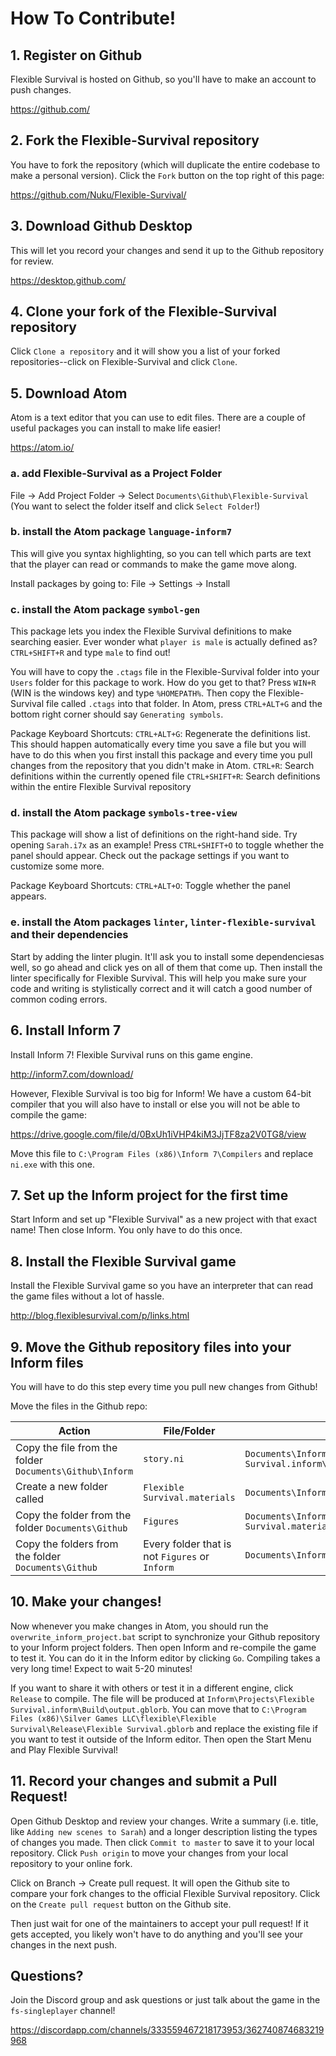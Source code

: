 # How To Contribute!

## 1. Register on Github
Flexible Survival is hosted on Github, so you'll have to make an account to push changes.

https://github.com/

## 2. Fork the Flexible-Survival repository
You have to fork the repository (which will duplicate the entire codebase to make a personal version). Click the `Fork` button on the top right of this page:

https://github.com/Nuku/Flexible-Survival/

## 3. Download Github Desktop
This will let you record your changes and send it up to the Github repository for review.

https://desktop.github.com/

## 4. Clone your fork of the Flexible-Survival repository
Click `Clone a repository` and it will show you a list of your forked repositories--click on Flexible-Survival and click `Clone`.

## 5. Download Atom
Atom is a text editor that you can use to edit files. There are a couple of useful packages you can install to make life easier!

https://atom.io/

### a. add Flexible-Survival as a Project Folder
File -> Add Project Folder -> Select `Documents\Github\Flexible-Survival` (You want to select the folder itself and click `Select Folder`!)

### b. install the Atom package `language-inform7`
This will give you syntax highlighting, so you can tell which parts are text that the player can read or commands to make the game move along.

Install packages by going to: File -> Settings -> Install

### c. install the Atom package `symbol-gen`
This package lets you index the Flexible Survival definitions to make searching easier. Ever wonder what `player is male` is actually defined as? `CTRL+SHIFT+R` and type `male` to find out!

You will have to copy the `.ctags` file in the Flexible-Survival folder into your `Users` folder for this package to work. How do you get to that? Press `WIN+R` (WIN is the windows key) and type `%HOMEPATH%`. Then copy the Flexible-Survival file called `.ctags` into that folder. In Atom, press `CTRL+ALT+G` and the bottom right corner should say `Generating symbols`.

Package Keyboard Shortcuts:
`CTRL+ALT+G`: Regenerate the definitions list. This should happen automatically every time you save a file but you will have to do this when you first install this package and every time you pull changes from the repository that you didn't make in Atom.
`CTRL+R`: Search definitions within the currently opened file
`CTRL+SHIFT+R`: Search definitions within the entire Flexible Survival repository

### d. install the Atom package `symbols-tree-view`
This package will show a list of definitions on the right-hand side. Try opening `Sarah.i7x` as an example! Press `CTRL+SHIFT+O` to toggle whether the panel should appear. Check out the package settings if you want to customize some more.

Package Keyboard Shortcuts:
`CTRL+ALT+O`: Toggle whether the panel appears.

### e. install the Atom packages `linter`, `linter-flexible-survival` and their dependencies
Start by adding the linter plugin. It'll ask you to install some dependenciesas well, so go ahead and click yes on all of them that come up. Then install the linter specifically for Flexible Survival. This will help you make sure your code and writing is stylistically correct and it will catch a good number of common coding errors. 

## 6. Install Inform 7
Install Inform 7! Flexible Survival runs on this game engine.

http://inform7.com/download/

However, Flexible Survival is too big for Inform! We have a custom 64-bit compiler that you will also have to install or else you will not be able to compile the game:

https://drive.google.com/file/d/0BxUh1iVHP4kiM3JjTF8za2V0TG8/view

Move this file to `C:\Program Files (x86)\Inform 7\Compilers` and replace `ni.exe` with this one.

## 7. Set up the Inform project for the first time
Start Inform and set up "Flexible Survival" as a new project with that exact name! Then close Inform. You only have to do this once.

## 8. Install the Flexible Survival game
Install the Flexible Survival game so you have an interpreter that can read the game files without a lot of hassle.

http://blog.flexiblesurvival.com/p/links.html

## 9. Move the Github repository files into your Inform files
You will have to do this step every time you pull new changes from Github!

Move the files in the Github repo:

| Action                      | File/Folder                        | At  |
| --------------------------- | ---------------------------------- | --- |
| Copy the file from the folder `Documents\Github\Inform` | `story.ni` | `Documents\Inform\Projects\Flexible Survival.inform\Source` |
| Create a new folder called  | `Flexible Survival.materials` | `Documents\Inform\Projects\` |
| Copy the folder from the folder `Documents\Github` | `Figures` | `Documents\Inform\Projects\Flexible Survival.materials` |
| Copy the folders from the folder `Documents\Github` | Every folder that is not `Figures` or `Inform` | `Documents\Inform\Extensions` |

## 10. Make your changes!
Now whenever you make changes in Atom, you should run the `overwrite_inform_project.bat` script to synchronize your Github repository to your Inform project folders. Then open Inform and re-compile the game to test it. You can do it in the Inform editor by clicking `Go`. Compiling takes a very long time! Expect to wait 5-20 minutes!

If you want to share it with others or test it in a different engine, click `Release` to compile. The file will be produced at `Inform\Projects\Flexible Survival.inform\Build\output.gblorb`. You can move that to `C:\Program Files (x86)\Silver Games LLC\flexible\Flexible Survival\Release\Flexible Survival.gblorb` and replace the existing file if you want to test it outside of the Inform editor. Then open the Start Menu and Play Flexible Survival!

## 11. Record your changes and submit a Pull Request!
Open Github Desktop and review your changes. Write a summary (i.e. title, like `Adding new scenes to Sarah`) and a longer description listing the types of changes you made. Then click `Commit to master` to save it to your local repository. Click `Push origin` to move your changes from your local repository to your online fork.

Click on Branch -> Create pull request. It will open the Github site to compare your fork changes to the official Flexible Survival repository. Click on the `Create pull request` button on the Github site.

Then just wait for one of the maintainers to accept your pull request! If it gets accepted, you likely won't have to do anything and you'll see your changes in the next push.

## Questions?
Join the Discord group and ask questions or just talk about the game in the `fs-singleplayer` channel!

https://discordapp.com/channels/333559467218173953/362740874683219968
